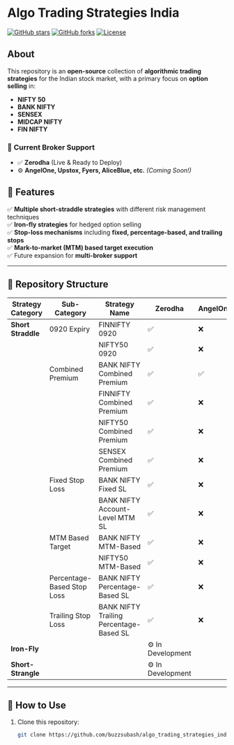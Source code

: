 # Algo Trading Strategies India

[![GitHub stars](https://img.shields.io/github/stars/buzzsubash/algo_trading_strategies_india?style=social)](https://github.com/buzzsubash/algo_trading_strategies_india/stargazers)
[![GitHub forks](https://img.shields.io/github/forks/buzzsubash/algo_trading_strategies_india?style=social)](https://github.com/buzzsubash/algo_trading_strategies_india/network/members)
[![License](https://img.shields.io/github/license/buzzsubash/algo_trading_strategies_india)](LICENSE)

## About
This repository is an **open-source** collection of **algorithmic trading strategies** for the Indian stock market, with a primary focus on **option selling** in:
- **NIFTY 50**
- **BANK NIFTY**
- **SENSEX**
- **MIDCAP NIFTY**
- **FIN NIFTY**

### 🔹 **Current Broker Support**
- ✅ **Zerodha** (Live & Ready to Deploy)
- ⚙️ **AngelOne, Upstox, Fyers, AliceBlue, etc.** *(Coming Soon!)*

## 🚀 Features
✅ **Multiple short-straddle strategies** with different risk management techniques  
✅ **Iron-fly strategies** for hedged option selling  
✅ **Stop-loss mechanisms** including **fixed, percentage-based, and trailing stops**  
✅ **Mark-to-market (MTM) based target execution**  
✅ Future expansion for **multi-broker support**

---

## 📂 Repository Structure

| Strategy Category | Sub-Category | Strategy Name | Zerodha | AngelOne | Upstox | Fyers | GitHub Link |
|------------------|-------------|---------------|---------|----------|--------|-------|-------------|
| **Short Straddle** | 0920 Expiry | FINNIFTY 0920 | ✅ | ❌ | ❌ | ❌ | [View Code](https://github.com/buzzsubash/algo_trading_strategies_india/blob/main/short-straddle/0920_short_straddle/finnifty_0920_short_straddle.py) |
|  |  | NIFTY50 0920 | ✅ | ❌ | ❌ | ❌ | [View Code](https://github.com/buzzsubash/algo_trading_strategies_india/blob/main/short-straddle/0920_short_straddle/nifty50_0920_short_straddle.py) |
|  | Combined Premium | BANK NIFTY Combined Premium | ✅ | ✅ | ❌ | ❌ | [View Code](https://github.com/buzzsubash/algo_trading_strategies_india/blob/main/short-straddle/combined_premium/bank_nifty_combined_premium_short_straddle.py) |
|  |  | FINNIFTY Combined Premium | ✅ | ❌ | ❌ | ❌ | [View Code](https://github.com/buzzsubash/algo_trading_strategies_india/blob/main/short-straddle/combined_premium/finnifty_combined_premium_short_straddle.py) |
|  |  | NIFTY50 Combined Premium | ✅ | ❌ | ❌ | ❌ | [View Code](https://github.com/buzzsubash/algo_trading_strategies_india/blob/main/short-straddle/combined_premium/nifty50_combined_premium_short_straddle.py) |
|  |  | SENSEX Combined Premium | ✅ | ❌ | ❌ | ❌ | [View Code](https://github.com/buzzsubash/algo_trading_strategies_india/blob/main/short-straddle/combined_premium/sensex_combined_premium_short_straddle.py) |
|  | Fixed Stop Loss | BANK NIFTY Fixed SL | ✅ | ❌ | ❌ | ❌ | [View Code](https://github.com/buzzsubash/algo_trading_strategies_india/blob/main/short-straddle/fixed_stop_loss/bank_nifty_fixed_stop_loss_short_straddle.py) |
|  |  | BANK NIFTY Account-Level MTM SL | ✅ | ❌ | ❌ | ❌ | [View Code](https://github.com/buzzsubash/algo_trading_strategies_india/blob/main/short-straddle/fixed_stop_loss/bank_nifty_account_level_mtm_with_fixed_stop_loss_short_straddle.py) |
|  | MTM Based Target | BANK NIFTY MTM-Based | ✅ | ❌ | ❌ | ❌ | [View Code](https://github.com/buzzsubash/algo_trading_strategies_india/blob/main/short-straddle/mtm_based_target/bank_nifty_mtm_based_short_straddle.py) |
|  |  | NIFTY50 MTM-Based | ✅ | ❌ | ❌ | ❌ | [View Code](https://github.com/buzzsubash/algo_trading_strategies_india/blob/main/short-straddle/mtm_based_target/nifty50_mtm_based_short_straddle.py) |
|  | Percentage-Based Stop Loss | BANK NIFTY Percentage-Based SL | ✅ | ❌ | ❌ | ❌ | [View Code](https://github.com/buzzsubash/algo_trading_strategies_india/blob/main/short-straddle/percentage_based_stop_loss/bank_nifty_percentage_based_stop_loss_short_straddle.py) |
|  | Trailing Stop Loss | BANK NIFTY Trailing Percentage-Based SL | ✅ | ❌ | ❌ | ❌ | [View Code](https://github.com/buzzsubash/algo_trading_strategies_india/blob/main/short-straddle/trailing_stop_loss/bank_nifty_trailing_percentage_based_stop_loss_short_straddle.py) |
| **Iron-Fly** | | | ⚙️ In Development | | | | *(Coming Soon!)* |
| **Short-Strangle** | | | ⚙️ In Development | | | | *(Coming Soon!)* |

---

## 📌 How to Use
1. Clone this repository:
   ```sh
   git clone https://github.com/buzzsubash/algo_trading_strategies_india.git
